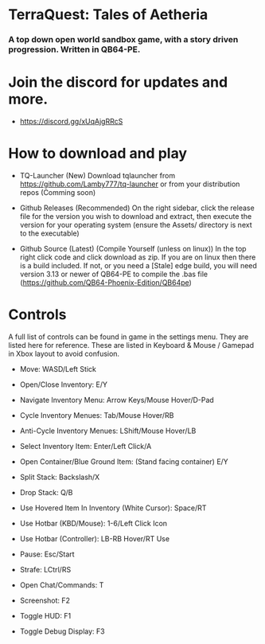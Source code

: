 # TerraQuest: Tales of Aetheria

### A top down open world sandbox game, with a story driven progression. Written in QB64-PE.

# Join the discord for updates and more.

- https://discord.gg/xUqAjgRRcS

# How to download and play

- TQ-Launcher (New)
Download tqlauncher from https://github.com/Lamby777/tq-launcher or from your distribution repos (Comming soon)

- Github Releases (Recommended)
On the right sidebar, click the release file for the version you wish to download and extract, then execute the version for your operating system (ensure the Assets/ directory is next to the executable)

- Github Source (Latest) (Compile Yourself (unless on linux))
In the top right click code and click download as zip. If you are on linux then there is a build included. If not, or you need a [Stale] edge build, you will need version 3.13 or newer of QB64-PE to compile the .bas file (https://github.com/QB64-Phoenix-Edition/QB64pe)

# Controls
A full list of controls can be found in game in the settings menu. They are listed here for reference. These are listed in Keyboard & Mouse / Gamepad in Xbox layout to avoid confusion.

- Move: WASD/Left Stick

- Open/Close Inventory: E/Y

- Navigate Inventory Menu: Arrow Keys/Mouse Hover/D-Pad

- Cycle Inventory Menues: Tab/Mouse Hover/RB

- Anti-Cycle Inventory Menues: LShift/Mouse Hover/LB

- Select Inventory Item: Enter/Left Click/A

- Open Container/Blue Ground Item: (Stand facing container) E/Y

- Split Stack: Backslash/X

- Drop Stack: Q/B

- Use Hovered Item In Inventory (White Cursor): Space/RT

- Use Hotbar (KBD/Mouse): 1-6/Left Click Icon

- Use Hotbar (Controller): LB-RB Hover/RT Use

- Pause: Esc/Start

- Strafe: LCtrl/RS

- Open Chat/Commands: T

- Screenshot: F2

- Toggle HUD: F1

- Toggle Debug Display: F3

